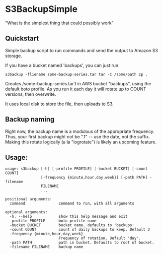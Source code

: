 # S3BackupSimple

"What is the simplest thing that could possibly work"

## Quickstart

Simple backup script to run commands and send the output to Amazon S3
storage.

If you have a bucket named 'backups', you can just run

    s3backup -fliename some-backup-series.tar tar -C /some/path cp .

Creates /some-backup-series.tar.1 in AWS bucket "backups", using the
default boto profile.  As you run it each day it will rotate up to
COUNT versions, then overwrite.

It uses local disk to store the file, then uploads to S3.

## Backup naming

Right now, the backup name is a modulous of the appropriate frequency.
Thus, your first backup might not be ".1" -- use the date, not the
suffix.  Making this rotate logically (a la "logrotate") is likely an
upcoming feature.

## Usage:

    usage: s3backup [-h] [-profile PROFILE] [-bucket BUCKET] [-count COUNT]
                    [-frequency {minute,hour,day,week}] [-path PATH] -filename
                    FILENAME
                    ...
    
    positional arguments:
      command               command to run, with all arguments
    
    optional arguments:
      -h, --help            show this help message and exit
      -profile PROFILE      boto profile name
      -bucket BUCKET        bucket name. defaults to 'backups'
      -count COUNT          count of daily backups to keep. Default 3
      -frequency {minute,hour,day,week}
                            Frequency of rotation. Default 'day'.
      -path PATH            path in bucket. Defaults to root of bucket.
      -filename FILENAME    backup name
